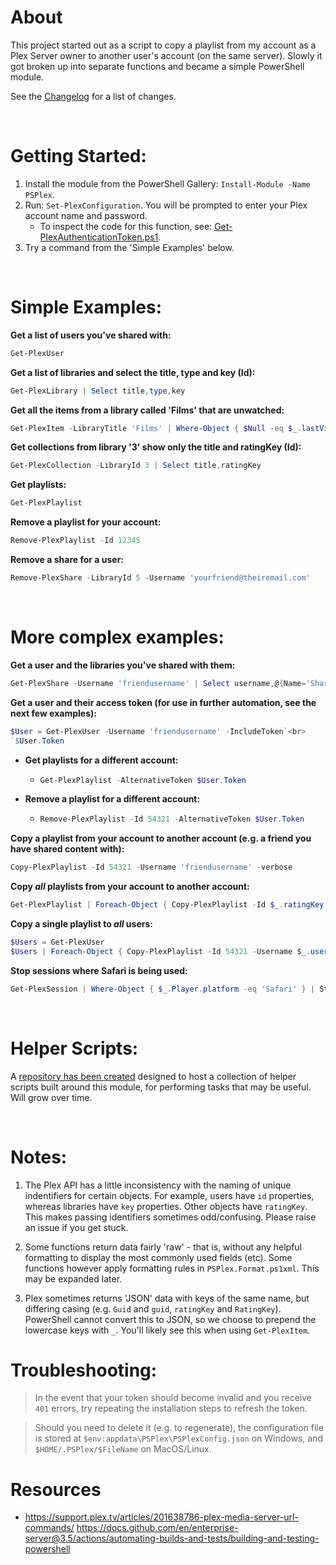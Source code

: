 # About

This project started out as a script to copy a playlist from my account as a Plex Server owner to another user's account (on the same server). Slowly it got broken up into separate functions and became a simple PowerShell module.

See the [Changelog](CHANGELOG.md) for a list of changes.

<br>

# Getting Started:

1. Install the module from the PowerShell Gallery: `Install-Module -Name PSPlex`.
2. Run: `Set-PlexConfiguration`. You will be prompted to enter your Plex account name and password.
    * To inspect the code for this function, see: [Get-PlexAuthenticationToken.ps1](/PSPlex/Public/Set-PlexConfiguration.ps1).
3. Try a command from the 'Simple Examples' below.

<br>

# Simple Examples:

**Get a list of users you've shared with:**

```powershell
Get-PlexUser
```

**Get a list of libraries and select the title, type and key (Id):**

```powershell
Get-PlexLibrary | Select title,type,key
```

**Get all the items from a library called 'Films' that are unwatched:**

```powershell
Get-PlexItem -LibraryTitle 'Films' | Where-Object { $Null -eq $_.lastViewedAt }
```
**Get collections from library '3' show only the title and ratingKey (Id):**

```powershell
Get-PlexCollection -LibraryId 3 | Select title,ratingKey
```

**Get playlists:**

```powershell
Get-PlexPlaylist
```

**Remove a playlist for your account:**

```powershell
Remove-PlexPlaylist -Id 12345
```

**Remove a share for a user:**

```powershell
Remove-PlexShare -LibraryId 5 -Username 'yourfriend@theiremail.com'
```

<br>

# More complex examples:

**Get a user and the libraries you've shared with them:**

```powershell
Get-PlexShare -Username 'friendusername' | Select username,@{Name='Shared';Expression={$_.Section | Where-Object { $_.Shared -eq 1 } | Select -Expand Title }}
```

**Get a user and their access token (for use in further automation, see the next few examples):**

```powershell
$User = Get-PlexUser -Username 'friendusername' -IncludeToken`<br>
`$User.Token
```

  * **Get playlists for a different account:**

    * ```powershell
      Get-PlexPlaylist -AlternativeToken $User.Token
      ```

  * **Remove a playlist for a different account:**

    * ```powershell
      Remove-PlexPlaylist -Id 54321 -AlternativeToken $User.Token
      ```

**Copy a playlist from your account to another account (e.g. a friend you have shared content with):**

```powershell
Copy-PlexPlaylist -Id 54321 -Username 'friendusername' -verbose
```

**Copy *all* playlists from your account to another account:**

```powershell
Get-PlexPlaylist | Foreach-Object { Copy-PlexPlaylist -Id $_.ratingKey -Username 'friendusername' }
```

**Copy a single playlist to *all* users:**

```powershell
$Users = Get-PlexUser
$Users | Foreach-Object { Copy-PlexPlaylist -Id 54321 -Username $_.username }
```

**Stop sessions where Safari is being used:**

```powershell
Get-PlexSession | Where-Object { $_.Player.platform -eq 'Safari' } | Stop-PlexSession -Reason 'Use a better browser'
```

<br>

# Helper Scripts:

A [repository has been created](https://github.com/robinmalik/PSPlexHelperScripts) designed to host a collection of helper scripts built around this module, for performing tasks that may be useful. Will grow over time.


<br>

# Notes:

1. The Plex API has a little inconsistency with the naming of unique indentifiers for certain objects. For example, users have `id` properties, whereas libraries have `key` properties. Other objects have `ratingKey`. This makes passing identifiers sometimes odd/confusing. Please raise an issue if you get stuck.

2. Some functions return data fairly 'raw' - that is, without any helpful formatting to display the most commonly used fields (etc). Some functions however apply formatting rules in `PSPlex.Format.ps1xml`. This may be expanded later.

3. Plex sometimes returns 'JSON' data with keys of the same name, but differing casing (e.g. `Guid` and `guid`, `ratingKey` and `RatingKey`). PowerShell cannot convert this to JSON, so we choose to prepend the lowercase keys with `_`. You'll likely see this when using `Get-PlexItem`.


# Troubleshooting:

> In the event that your token should become invalid and you receive `401` errors, try repeating the installation steps to refresh the token.

> Should you need to delete it (e.g. to regenerate), the configuration file is stored at `$env:appdata\PSPlex\PSPlexConfig.json` on Windows, and `$HOME/.PSPlex/$FileName` on MacOS/Linux.

# Resources

* https://support.plex.tv/articles/201638786-plex-media-server-url-commands/
https://docs.github.com/en/enterprise-server@3.5/actions/automating-builds-and-tests/building-and-testing-powershell